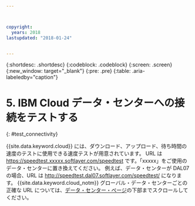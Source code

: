 ```yaml
---



copyright:
  years: 2018
lastupdated: "2018-01-24"


---
```


{:shortdesc: .shortdesc}
{:codeblock: .codeblock}
{:screen: .screen}
{:new_window: target="_blank"}
{:pre: .pre}
{:table: .aria-labeledby="caption"}

# 5. IBM Cloud データ・センターへの接続をテストする
{: #test_connectivity}

{{site.data.keyword.cloud}} には、ダウンロード、アップロード、待ち時間の速度のテストに使用できる速度テストが用意されています。 URL は https://speedtest.xxxxx.softlayer.com/speedtest です。「xxxxx」をご使用のデータ・センターに置き換えてください。 例えば、データ・センターが DAL07 の場合、URL は http://speedtest.dal07.softlayer.com/speedtest/ になります。 {{site.data.keyword.cloud_notm}} グローバル・データ・センターごとの正確な URL については、[データ・センター・ページ](https://www.ibm.com/cloud-computing/bluemix/data-centers)の下部までスクロールしてください。
